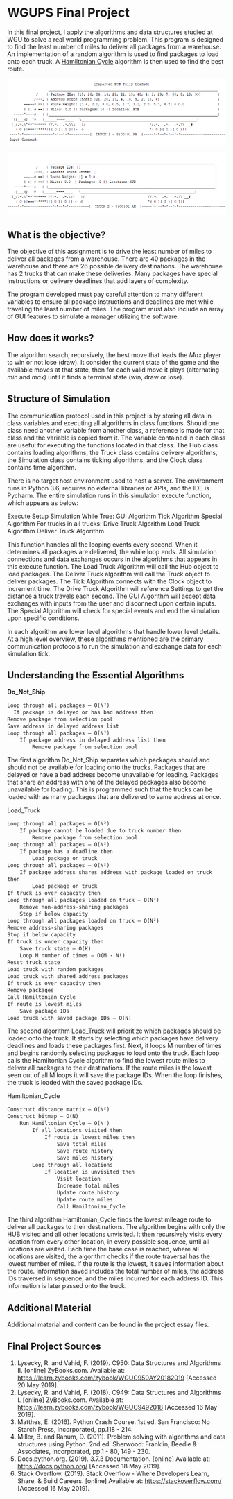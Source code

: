 # WGUPS Final Project
In this final project, I apply the algorithms and data structures studied at WGU to solve a real world programming problem. This program is designed to find the least number of miles to deliver all packages from a warehouse. An implementation of a random algorithm is used to find packages to load onto each truck. A [Hamiltonian Cycle](https://youtu.be/JE0JE8ce1V0) algorithm is then used to find the best route.

<p align="center">
	<img src="screenshots/Truck_1.png"></img>
</p>

<p align="center">
	<img src="screenshots/Truck_2.png"></img>
</p>

## What is the objective?
The objective of this assignment is to drive the least number of miles to deliver all packages from a warehouse. There are 40 packages in the warehouse and there are 26 possible delivery destinations. The warehouse has 2 trucks that can make these deliveries. Many packages have special instructions or delivery deadlines that add layers of complexity.

The program developed must pay careful attention to many different variables to ensure all package instructions and deadlines are met while traveling the least number of miles. The program must also include an array of GUI features to simulate a manager utilizing the software.

## How does it works?
The algorithm search, recursively, the best move that leads the *Max* player to win or not lose (draw). It consider the current state of the game and the available moves at that state, then for each valid move it plays (alternating *min* and *max*) until it finds a terminal state (win, draw or lose).

## Structure of Simulation

The communication protocol used in this project is by storing all data in class variables and executing all algorithms in class functions. Should one class need another variable from another class, a reference is made for that class and the variable is copied from it. The variable contained in each class are useful for executing the functions located in that class. The Hub class contains loading algorithms, the Truck class contains delivery algorithms, the Simulation class contains ticking algorithms, and the Clock class contains time algorithm.

There is no target host environment used to host a server. The environment runs in Python 3.6, requires no external libraries or APIs, and the IDE is Pycharm. The entire simulation runs in this simulation execute function, which appears as below:

Execute
Setup Simulation
While True:
  GUI Algorithm
  Tick Algorithm
  Special Algorithm
  For trucks in all trucks:
    Drive Truck Algorithm
    Load Truck Algorithm
    Deliver Truck Algorithm

This function handles all the looping events every second. When it determines all packages are delivered, the while loop ends. All simulation connections and data exchanges occurs in the algorithms that appears in this execute function. The Load Truck Algorithm will call the Hub object to load packages. The Deliver Truck algorithm will call the Truck object to deliver packages. The Tick Algorithm connects with the Clock object to increment time. The Drive Truck Algorithm will reference Settings to get the distance a truck travels each second. The GUI Algorithm will accept data exchanges with inputs from the user and disconnect upon certain inputs. The Special Algorithm will check for special events and end the simulation upon specific conditions.

In each algorithm are lower level algorithms that handle lower level details. At a high level overview, these algorithms mentioned are the primary communication protocols to run the simulation and exchange data for each simulation tick.

## Understanding the Essential Algorithms

<b>Do_Not_Ship</b>
```
Loop through all packages – O(N²)
  If package is delayed or has bad address then
Remove package from selection pool
Save address in delayed address list
Loop through all packages – O(N²)
	If package address in delayed address list then
		Remove package from selection pool
```

The first algorithm Do_Not_Ship separates which packages should and should not be available for loading onto the trucks. Packages that are delayed or have a bad address become unavailable for loading. Packages that share an address with one of the delayed packages also become unavailable for loading. This is programmed such that the trucks can be loaded with as many packages that are delivered to same address at once.


Load_Truck
```
Loop through all packages – O(N²)
	If package cannot be loaded due to truck number then
		Remove package from selection pool
Loop through all packages – O(N²)
	If package has a deadline then
		Load package on truck
Loop through all packages – O(N²)
	If package address shares address with package loaded on truck then
		Load package on truck
If truck is over capacity then
Loop through all packages loaded on truck – O(N²)
	Remove non-address-sharing packages
	Stop if below capacity
Loop through all packages loaded on truck – O(N²)
Remove address-sharing packages
Stop if below capacity
If truck is under capacity then
	Save truck state – O(K)
	Loop M number of times – O(M · N!)
Reset truck state
Load truck with random packages
Load truck with shared address packages
If truck is over capacity then
Remove packages
Call Hamiltonian_Cycle
If route is lowest miles
	Save package IDs
Load truck with saved package IDs – O(N)
```

The second algorithm Load_Truck will prioritize which packages should be loaded onto the truck. It starts by selecting which packages have delivery deadlines and loads these packages first. Next, it loops M number of times and begins randomly selecting packages to load onto the truck. Each loop calls the Hamiltonian Cycle algorithm to find the lowest route miles to deliver all packages to their destinations. If the route miles is the lowest seen out of all M loops it will save the package IDs. When the loop finishes, the truck is loaded with the saved package IDs.


Hamiltonian_Cycle
```
Construct distance matrix – O(N²)
Construct bitmap – O(N)
	Run Hamiltonian Cycle – O(N!)
		If all locations visited then
			If route is lowest miles then
				Save total miles
				Save route history
				Save miles history
		Loop through all locations
			If location is unvisited then
				Visit location
				Increase total miles
				Update route history
				Update route miles
				Call Hamiltonian_Cycle
```

The third algorithm Hamiltonian_Cycle finds the lowest mileage route to deliver all packages to their destinations. The algorithm begins with only the HUB visited and all other locations unvisited. It then recursively visits every location from every other location, in every possible sequence, until all locations are visited. Each time the base case is reached, where all locations are visited, the algorithm checks if the route traversal has the lowest number of miles. If the route is the lowest, it saves information about the route. Information saved includes the total number of miles, the address IDs traversed in sequence, and the miles incurred for each address ID. This information is later passed onto the truck.

## Additional Material
Additional material and content can be found in the project essay files.

## Final Project Sources
1.	Lysecky, R. and Vahid, F. (2019). C950: Data Structures and Algorithms II. [online] ZyBooks.com. Available at: 	https://learn.zybooks.com/zybook/WGUC950AY20182019 [Accessed 20 May 2019].
2.	Lysecky, R. and Vahid, F. (2018). C949: Data Structures and Algorithms I. [online] ZyBooks.com. Available at: 	https://learn.zybooks.com/zybook/WGUC9492018 [Accessed 16 May 2019].
3.	Matthes, E. (2016). Python Crash Course. 1st ed. San Francisco: No Starch Press, Incorporated, pp.118 - 214.
4.	Miller, B. and Ranum, D. (2011). Problem solving with algorithms and data structures using Python. 2nd ed. 	Sherwood: Franklin, Beedle & Associates, Incorporated, pp.1 - 80, 149 - 230.
5.	Docs.python.org. (2019). 3.7.3 Documentation. [online] Available at: https://docs.python.org/ [Accessed 18 May 	2019].
6.	Stack Overflow. (2019). Stack Overflow - Where Developers Learn, Share, & Build Careers. [online] Available at: 	https://stackoverflow.com/ [Accessed 16 May 2019].
